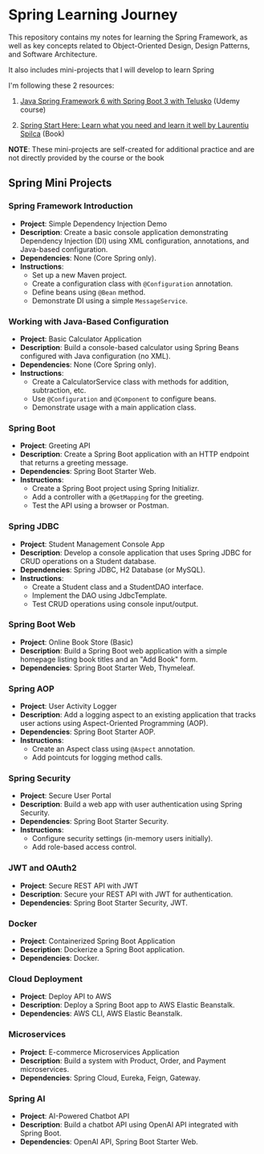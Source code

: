 # Spring Learning Journey
This repository contains my notes for learning the Spring Framework, as well as key concepts related to Object-Oriented Design, Design Patterns, and Software Architecture.

 It also includes mini-projects that I will develop to learn Spring
 
 I'm following these 2 resources:
 1. [Java Spring Framework 6 with Spring Boot 3 with Telusko](https://www.udemy.com/course/spring-5-with-spring-boot-2/?utm_source=adwords&utm_medium=udemyads&utm_campaign=Search_DSA_Beta_Prof_la.EN_cc.ROW-English&campaigntype=Search&portfolio=ROW-English&language=EN&product=Course&test=&audience=DSA&topic=&priority=Beta&utm_content=deal4584&utm_term=_._ag_162511579404_._ad_696197165418_._kw__._de_c_._dm__._pl__._ti_dsa-1677053911088_._li_1011084_._pd__._&matchtype=&gad_source=1&gbraid=0AAAAADROdO2JM4w-2M8wwUPLsABvy9BwE&gclid=Cj0KCQjwnui_BhDlARIsAEo9GutdTjumZ37w3xKiRZuphfyeIRt7q1s0gkKSZw25jHZfWzZKxTN-7U8aArWKEALw_wcB&couponCode=2021PM20) (Udemy course)

2. [Spring Start Here: Learn what you need and learn it well by  Laurentiu Spilca](https://laurspilca.com/spring-start-here/) (Book)

**NOTE**: These mini-projects are self-created for additional practice and are not directly provided by the course or the book

## Spring Mini Projects
### Spring Framework Introduction
- **Project**: Simple Dependency Injection Demo
- **Description**: Create a basic console application demonstrating Dependency Injection (DI) using XML configuration, annotations, and Java-based configuration.
- **Dependencies**: None (Core Spring only).
- **Instructions**:
    - Set up a new Maven project.
    - Create a configuration class with `@Configuration` annotation.
    - Define beans using `@Bean` method.
    - Demonstrate DI using a simple `MessageService`.
  
### Working with Java-Based Configuration
- **Project**: Basic Calculator Application
- **Description**: Build a console-based calculator using Spring Beans configured with Java configuration (no XML).
- **Dependencies**: None (Core Spring only).
- **Instructions**:
    - Create a CalculatorService class with methods for addition, subtraction, etc.
    - Use `@Configuration` and `@Component` to configure beans.
    - Demonstrate usage with a main application class.
  
### Spring Boot
  - **Project**: Greeting API
  - **Description**: Create a Spring Boot application with an HTTP endpoint that returns a greeting message.
  - **Dependencies**: Spring Boot Starter Web.
  - **Instructions**:
    - Create a Spring Boot project using Spring Initializr.
    - Add a controller with a `@GetMapping` for the greeting.
    - Test the API using a browser or Postman.

### Spring JDBC
  - **Project**: Student Management Console App
  - **Description**: Develop a console application that uses Spring JDBC for CRUD operations on a Student database.
  - **Dependencies**: Spring JDBC, H2 Database (or MySQL).
  - **Instructions**:
    - Create a Student class and a StudentDAO interface.
    - Implement the DAO using JdbcTemplate.
    - Test CRUD operations using console input/output.

### Spring Boot Web
  - **Project**: Online Book Store (Basic)
  - **Description**: Build a Spring Boot web application with a simple homepage listing book titles and an "Add Book" form.
  - **Dependencies**: Spring Boot Starter Web, Thymeleaf.

### Spring AOP
  - **Project**: User Activity Logger
  - **Description**: Add a logging aspect to an existing application that tracks user actions using Aspect-Oriented Programming (AOP).
  - **Dependencies**: Spring Boot Starter AOP.
  - **Instructions**:
    - Create an Aspect class using `@Aspect` annotation.
    - Add pointcuts for logging method calls.

### Spring Security
  - **Project**: Secure User Portal
  - **Description**: Build a web app with user authentication using Spring Security.
  - **Dependencies**: Spring Boot Starter Security.
  - **Instructions**:
    - Configure security settings (in-memory users initially).
    - Add role-based access control.

### JWT and OAuth2
  - **Project**: Secure REST API with JWT
  - **Description**: Secure your REST API with JWT for authentication.
  - **Dependencies**: Spring Boot Starter Security, JWT.
 
### Docker  
  - **Project**: Containerized Spring Boot Application
  - **Description**: Dockerize a Spring Boot application.
  - **Dependencies**: Docker.

### Cloud Deployment
  - **Project**: Deploy API to AWS
  - **Description**: Deploy a Spring Boot app to AWS Elastic Beanstalk.
  - **Dependencies**: AWS CLI, AWS Elastic Beanstalk.

### Microservices
  - **Project**: E-commerce Microservices Application
  - **Description**: Build a system with Product, Order, and Payment microservices.
  - **Dependencies**: Spring Cloud, Eureka, Feign, Gateway.

### Spring AI
  - **Project**: AI-Powered Chatbot API
  - **Description**: Build a chatbot API using OpenAI API integrated with Spring Boot.
  - **Dependencies**: OpenAI API, Spring Boot Starter Web.
